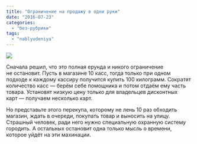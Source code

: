 ```yaml
---
title: "Ограничение на продажу в одни руки"
date: "2016-07-23"
categories: 
  - "без-рубрики"
tags: 
  - "nablyudeniya"
---
```


![](/blog/assets/img/lenta-lg.jpg)

Сначала решил, что это полная ерунда и никого ограничение не остановит. Пусть в магазине 10 касс, тогда только при одном подходе к каждому кассиру получится купить 100 килограмм. Сократят количество касс — берём себе помощника и потом отдаём ему часть товара. Установят низкую цену только для владельцев дисконтных карт — получаем несколько карт.

Но представьте этого перекупа, которому не лень 10 раз обходить магазин, ждать в очереди, покупать товар и выносить на улицу. Страшный человек, ради него нужно специальную охранную систему городить. А остальных остановит одна только мысль о времени, которое уйдёт на эти махинации.

